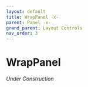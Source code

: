 ```yaml
---
layout: default
title: WrapPanel -x-
parent: Panel -x-
grand_parent: Layout Controls
nav_order: 3
---
```


# WrapPanel

_Under Construction_